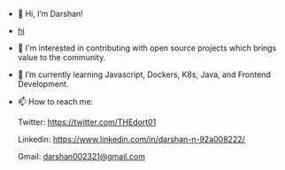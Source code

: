 - 👋 Hi, I’m Darshan!
- [hi](https://www.youtube.com/watch?v=bx2YGUv2nbA)
- 🤝 I'm interested in contributing with open source projects which brings value to the community.
- 🌱 I’m currently learning Javascript, Dockers, K8s, Java, and Frontend Development.
- 📫 How to reach me:   

     Twitter:
      https://twitter.com/THEdort01      
      
     Linkedin:
      https://www.linkedin.com/in/darshan-n-92a008222/
      
     Gmail:
      darshan002321@gmail.com

<!---
Darshan174/Darshan174 is a ✨ special ✨ repository because its `README.md` (this file) appears on your GitHub profile.
You can click the Preview link to take a look at your changes.
--->
